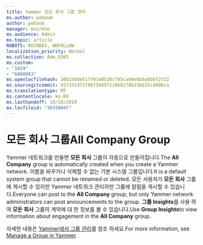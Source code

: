```yaml
---
title: Yammer 모든 회사 그룹 관리
ms.author: pebaum
author: pebaum
manager: mnirkhe
ms.audience: Admin
ms.topic: article
ROBOTS: NOINDEX, NOFOLLOW
localization_priority: Normal
ms.collection: Adm_O365
ms.custom:
- "1019"
- "6000003"
ms.openlocfilehash: 30b258de51ff0140520cf05ca09e6b0a8b872f22
ms.sourcegitcommit: 037331d71f06750d972c0b6278b23bb15c4806ca
ms.translationtype: MT
ms.contentlocale: ko-KR
ms.lasthandoff: 10/18/2019
ms.locfileid: "36558047"
---
```

# <a name="all-company-group"></a><span data-ttu-id="63566-102">모든 회사 그룹</span><span class="sxs-lookup"><span data-stu-id="63566-102">All Company Group</span></span>

<span data-ttu-id="63566-103">Yammer 네트워크를 만들면 **모든 회사** 그룹이 자동으로 만들어집니다.</span><span class="sxs-lookup"><span data-stu-id="63566-103">The **All Company** group is automatically created when you create a Yammer network.</span></span> <span data-ttu-id="63566-104">이름을 바꾸거나 삭제할 수 없는 기본 시스템 그룹입니다.</span><span class="sxs-lookup"><span data-stu-id="63566-104">It is a default system group that cannot be renamed or deleted.</span></span> <span data-ttu-id="63566-105">모든 사용자가 **모든 회사** 그룹에 게시할 수 있지만 Yammer 네트워크 관리자만 그룹에 알림을 게시할 수 있습니다.</span><span class="sxs-lookup"><span data-stu-id="63566-105">Everyone can post to the **All Company** group, but only Yammer network administrators can post announcements to the group.</span></span> <span data-ttu-id="63566-106">**그룹 Insights**를 사용 하 여 **모든 회사** 그룹의 계약에 대 한 정보를 볼 수 있습니다.</span><span class="sxs-lookup"><span data-stu-id="63566-106">Use **Group Insights**to view information about engagement in the **All Company** group.</span></span>

<span data-ttu-id="63566-107">자세한 내용은 [Yammer에서 그룹 관리](https://support.office.com/article/Manage-a-group-in-Yammer-6e05c6d6-5548-4c88-89cd-e6757a514ef2)를 참조 하세요.</span><span class="sxs-lookup"><span data-stu-id="63566-107">For more information, see [Manage a Group in Yammer](https://support.office.com/article/Manage-a-group-in-Yammer-6e05c6d6-5548-4c88-89cd-e6757a514ef2).</span></span>

